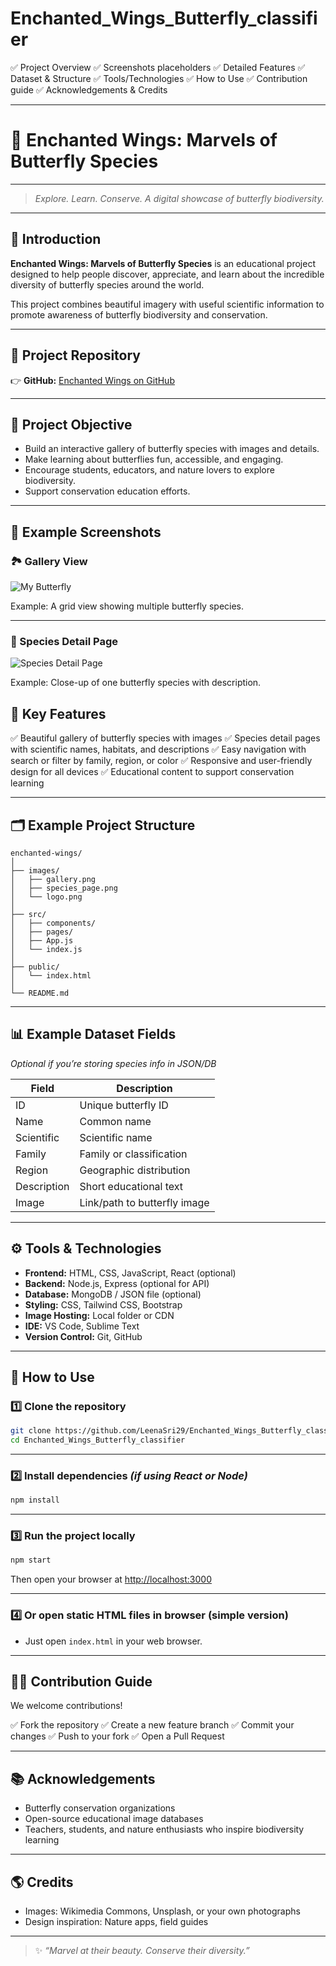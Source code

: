 # Enchanted_Wings_Butterfly_classifier

✅ Project Overview
✅ Screenshots placeholders
✅ Detailed Features
✅ Dataset & Structure
✅ Tools/Technologies
✅ How to Use
✅ Contribution guide
✅ Acknowledgements & Credits


---

# 🦋 Enchanted Wings: Marvels of Butterfly Species

---

> *Explore. Learn. Conserve.*
> *A digital showcase of butterfly biodiversity.*

---

## 🌟 Introduction

**Enchanted Wings: Marvels of Butterfly Species** is an educational project designed to help people discover, appreciate, and learn about the incredible diversity of butterfly species around the world.

This project combines beautiful imagery with useful scientific information to promote awareness of butterfly biodiversity and conservation.

---

## 🔗 Project Repository

👉 **GitHub:** [Enchanted Wings on GitHub](https://github.com/LeenaSri29/Enchanted_Wings_Butterfly_classifier)

---

## 🎯 Project Objective

* Build an interactive gallery of butterfly species with images and details.
* Make learning about butterflies fun, accessible, and engaging.
* Encourage students, educators, and nature lovers to explore biodiversity.
* Support conservation education efforts.

---

## 📸 Example Screenshots

### 🏞️ Gallery View

![My Butterfly](images/gallery%20view.jpg)


Example: A grid view showing multiple butterfly species.

---

### 🦋 Species Detail Page

![Species Detail Page](https://upload.wikimedia.org/wikipedia/commons/f/f1/Monarch_Butterfly_Danaus_plexippus.jpg)

Example: Close-up of one butterfly species with description.


## 🌱 Key Features

✅ Beautiful gallery of butterfly species with images
✅ Species detail pages with scientific names, habitats, and descriptions
✅ Easy navigation with search or filter by family, region, or color
✅ Responsive and user-friendly design for all devices
✅ Educational content to support conservation learning

---

## 🗂️ Example Project Structure

```
enchanted-wings/
│
├── images/
│   ├── gallery.png
│   ├── species_page.png
│   └── logo.png
│
├── src/
│   ├── components/
│   ├── pages/
│   ├── App.js
│   └── index.js
│
├── public/
│   └── index.html
│
└── README.md
```

---

## 📊 Example Dataset Fields

*Optional if you’re storing species info in JSON/DB*

| Field       | Description                  |
| ----------- | ---------------------------- |
| ID          | Unique butterfly ID          |
| Name        | Common name                  |
| Scientific  | Scientific name              |
| Family      | Family or classification     |
| Region      | Geographic distribution      |
| Description | Short educational text       |
| Image       | Link/path to butterfly image |

---

## ⚙️ Tools & Technologies

* **Frontend:** HTML, CSS, JavaScript, React (optional)
* **Backend:** Node.js, Express (optional for API)
* **Database:** MongoDB / JSON file (optional)
* **Styling:** CSS, Tailwind CSS, Bootstrap
* **Image Hosting:** Local folder or CDN
* **IDE:** VS Code, Sublime Text
* **Version Control:** Git, GitHub

---

## 🚀 How to Use

### 1️⃣ Clone the repository

```bash
git clone https://github.com/LeenaSri29/Enchanted_Wings_Butterfly_classifier
cd Enchanted_Wings_Butterfly_classifier
```

---

### 2️⃣ Install dependencies *(if using React or Node)*

```bash
npm install
```

---

### 3️⃣ Run the project locally

```bash
npm start
```

Then open your browser at [http://localhost:3000](http://localhost:3000)

---

### 4️⃣ Or open static HTML files in browser (simple version)

* Just open `index.html` in your web browser.

---

## 👩‍💻 Contribution Guide

We welcome contributions!

✅ Fork the repository
✅ Create a new feature branch
✅ Commit your changes
✅ Push to your fork
✅ Open a Pull Request

---

## 📚 Acknowledgements

* Butterfly conservation organizations
* Open-source educational image databases
* Teachers, students, and nature enthusiasts who inspire biodiversity learning

---

## 🌎 Credits

* Images: Wikimedia Commons, Unsplash, or your own photographs
* Design inspiration: Nature apps, field guides

---


> ✨ *“Marvel at their beauty. Conserve their diversity.”*


